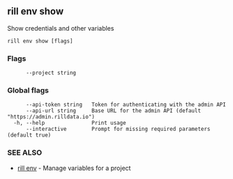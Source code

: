 ## rill env show

Show credentials and other variables

```
rill env show [flags]
```

### Flags

```
      --project string   
```

### Global flags

```
      --api-token string   Token for authenticating with the admin API
      --api-url string     Base URL for the admin API (default "https://admin.rilldata.io")
  -h, --help               Print usage
      --interactive        Prompt for missing required parameters (default true)
```

### SEE ALSO

* [rill env](env.md)	 - Manage variables for a project

